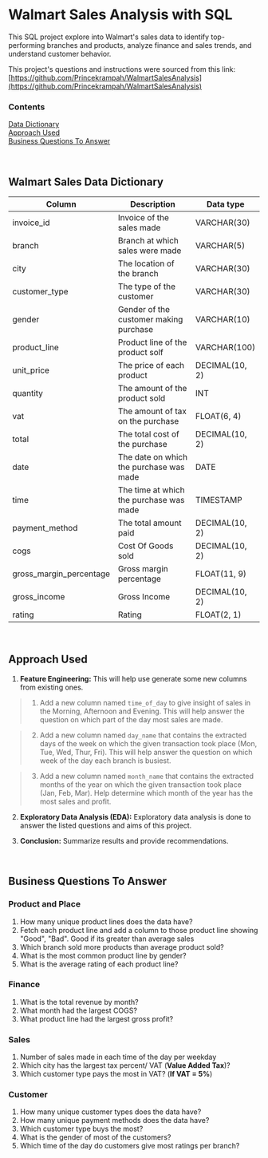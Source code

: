 # Walmart Sales Analysis with SQL 

This SQL project explore into Walmart's sales data to identify top-performing branches and products, analyze finance and sales trends, and understand customer behavior.

This project's questions and instructions were sourced from this link:
[https://github.com/Princekrampah/WalmartSalesAnalysis](https://github.com/Princekrampah/WalmartSalesAnalysis)


### Contents
[Data Dictionary](#walmart-sales-data-dictionary) <br/>
[Approach Used](#approach-used) <br/>
[Business Questions To Answer](#business-questions-to-answer)

<br/>


## Walmart Sales Data Dictionary
| Column                     | Description                                | Data type        |
| -------------------------  | ------------------------------------------ | ---------------- |
| invoice_id                 | Invoice of the sales made                  | VARCHAR(30)      |
| branch                     | Branch at which sales were made            | VARCHAR(5)       | 
| city                       | The location of the branch	                | VARCHAR(30)      |
| customer_type	             | The type of the customer	                  | VARCHAR(30)      |
| gender	                    | Gender of the customer making purchase	    | VARCHAR(10)      |
| product_line	              | Product line of the product solf	          | VARCHAR(100)     |
| unit_price                 | The price of each product	                 | DECIMAL(10, 2)   |
| quantity	                  | The amount of the product sold	            | INT              |
| vat	                       | The amount of tax on the purchase	         | FLOAT(6, 4)      |
| total	                     | The total cost of the purchase	            | DECIMAL(10, 2)   |
| date	                      | The date on which the purchase was made	   | DATE             |
| time	                      | The time at which the purchase was made	   | TIMESTAMP        |
| payment_method             | The total amount paid	                     | DECIMAL(10, 2)   |
| cogs	                      | Cost Of Goods sold	                        | DECIMAL(10, 2)   |
| gross_margin_percentage	   | Gross margin percentage	                   | FLOAT(11, 9)     |
| gross_income	              | Gross Income	                              | DECIMAL(10, 2)   |
| rating	                    | Rating  	                                  | FLOAT(2, 1)      |

<br/>


## Approach Used
1. **Feature Engineering:** This will help use generate some new columns from existing ones.

> 1. Add a new column named `time_of_day` to give insight of sales in the Morning, Afternoon and Evening. This will help answer the question on which part of the day most sales are made.

> 2. Add a new column named `day_name` that contains the extracted days of the week on which the given transaction took place (Mon, Tue, Wed, Thur, Fri). This will help answer the question on which week of the day each branch is busiest.

> 3. Add a new column named `month_name` that contains the extracted months of the year on which the given transaction took place (Jan, Feb, Mar). Help determine which month of the year has the most sales and profit.

2. **Exploratory Data Analysis (EDA):** Exploratory data analysis is done to answer the listed questions and aims of this project.

3. **Conclusion:** Summarize results and provide recommendations.
 
<br/>


## Business Questions To Answer

### Product and Place
1. How many unique product lines does the data have?
2. Fetch each product line and add a column to those product line showing "Good", "Bad". Good if its greater than average sales
3. Which branch sold more products than average product sold?
4. What is the most common product line by gender?
5. What is the average rating of each product line?

### Finance
1. What is the total revenue by month?
2. What month had the largest COGS?
3. What product line had the largest gross profit?

### Sales
1. Number of sales made in each time of the day per weekday
2. Which city has the largest tax percent/ VAT (**Value Added Tax**)?
3. Which customer type pays the most in VAT? (**If VAT = 5\%**)

### Customer
1. How many unique customer types does the data have?
2. How many unique payment methods does the data have?
3. Which customer type buys the most?
4. What is the gender of most of the customers?
5. Which time of the day do customers give most ratings per branch?



